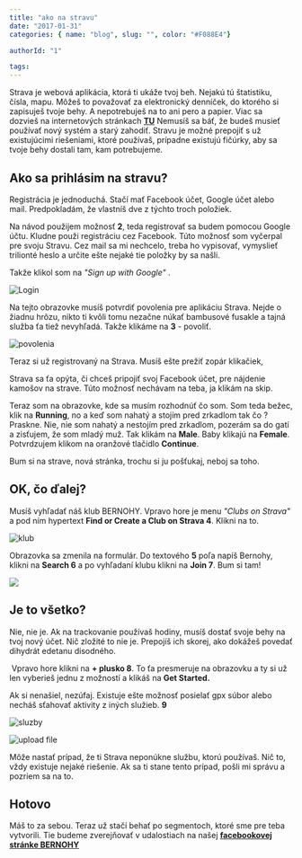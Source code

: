 ```yaml
---
title: "ako na stravu"
date: "2017-01-31"
categories: { name: "blog", slug: "", color: "#F088E4"}

authorId: "1"

tags:
---
```


Strava je webová aplikácia, ktorá ti ukáže tvoj beh. Nejakú tú štatistiku, čísla, mapu. Môžeš to považovať za elektronický denníček, do ktorého si zapisuješ tvoje behy. A nepotrebuješ na to ani pero a papier. Viac sa dozvieš na internetových stránkach **[TU](https://www.strava.com/)** Nemusíš sa báť, že budeš musieť používať nový systém a starý zahodiť. Stravu je možné prepojiť s už existujúcimi riešeniami, ktoré používaš, prípadne existujú fičúrky, aby sa tvoje behy dostali tam, kam potrebujeme.

## Ako sa prihlásim na stravu?

Registrácia je jednoduchá. Stačí mať Facebook účet, Google účet alebo mail. Predpokladám, že vlastníš dve z týchto troch položiek.

Na návod použijem možnosť **2**, teda registrovať sa budem pomocou Google účtu. Kludne použi registráciu cez Facebook. Túto možnosť som vyčerpal pre svoju Stravu. Cez mail sa mi nechcelo, treba ho vypisovať, vymyslieť trilionté heslo a určite ešte nejaké tie položky by sa našli.

Takže klikol som na _"Sign up with Google"_ .

![](http://www.bernohy.sk/wp-content/uploads/2017/01/strava_reg_1.png "Login")



Na tejto obrazovke musíš potvrdiť povolenia pre aplikáciu Strava. Nejde o žiadnu hrôzu, nikto ti kvôli tomu nezačne núkať bambusové fusakle a tajná služba ťa tiež nevyhľadá. Takže klikáme na **3** - povoliť.

![](http://www.bernohy.sk/wp-content/uploads/2017/01/strava_reg_2.png "povolenia")

Teraz si už registrovaný na Strava. Musíš ešte prežiť zopár klikačiek,

Strava sa ťa opýta, či chceš pripojiť svoj Facebook účet, pre nájdenie kamošov na strave. Túto možnosť nechávam na teba, ja klikám na skip.

Teraz som na obrazovke, kde sa musím rozhodnúť čo som. Som teda bežec, klik na **Running**, no a keď som nahatý a stojím pred zrkadlom tak čo ? Praskne. Nie, nie som nahatý a nestojím pred zrkadlom, pozerám sa do gatí a zisťujem, že som mladý muž. Tak klikám na **Male**. Baby klikajú na **Female**. Potvrdzujem klikom na oranžové tlačidlo **Continue**.

Bum si na strave, nová stránka, trochu si ju pošťukaj, neboj sa toho.

## OK, čo ďalej?

Musíš vyhľadať náš klub BERNOHY. Vpravo hore je menu _"Clubs on Strava"_ a pod ním hypertext **Find or Create a Club on Strava 4**. Klikni na to.

![](http://www.bernohy.sk/wp-content/uploads/2017/01/strava_klub_1.png "klub")

Obrazovka sa zmenila na formulár. Do textového **5** poľa napíš Bernohy, klikni na **Search 6** a po vyhľadaní klubu klikni na **Join 7**. Bum si tam!

![](http://www.bernohy.sk/wp-content/uploads/2017/01/strava_klub_2.png "")

## Je to všetko?

Nie, nie je. Ak na trackovanie používaš hodiny, musíš dostať svoje behy na tvoj nový účet. Nič zložité to nie je. Prepojíš ich skorej, ako dokážeš povedať dihydrát edetanu disodného.

 Vpravo hore klikni na **\+ plusko 8**. To ťa presmeruje na obrazovku a ty si už len vyberieš jednu z možností a klikáš na **Get Started.**

Ak si nenašiel, nezúfaj. Existuje ešte možnosť posielať gpx súbor alebo necháš sťahovať aktivity z iných služieb. **9**

![](http://www.bernohy.sk/wp-content/uploads/2017/01/strava_connect_1.png "sluzby")

![](http://www.bernohy.sk/wp-content/uploads/2017/01/strava_connect_2.png "upload file")

Môže nastať prípad, že ti Strava neponúkne službu, ktorú používaš. Nič to, vždy existuje nejaké riešenie. Ak sa ti stane tento prípad, pošli mi správu a pozriem sa na to.

## Hotovo

Máš to za sebou. Teraz už stačí behať po segmentoch, ktoré sme pre teba vytvorili. Tie budeme zverejňovať v udalostiach na našej **[facebookovej stránke BERNOHY](https://www.facebook.com/bernohyoz)** 
